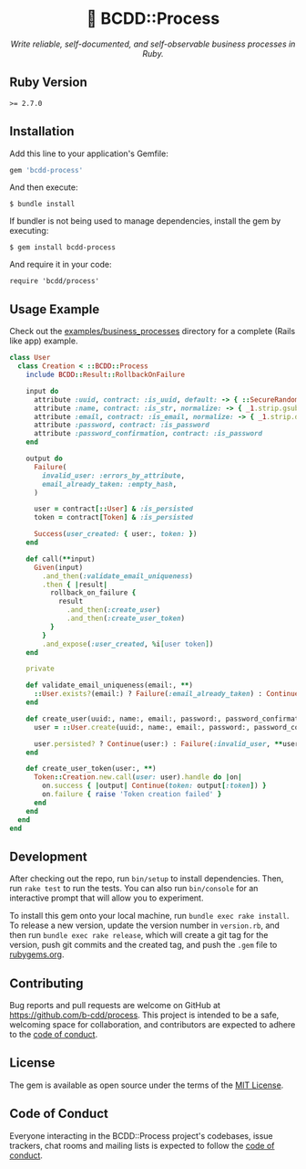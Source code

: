 <p align="center">
  <h1 align="center" id="-bcddresult">🚄 BCDD::Process</h1>
  <p align="center"><i>Write reliable, self-documented, and self-observable business processes in Ruby.</i></p>
</p>

## Ruby Version

`>= 2.7.0`

## Installation

Add this line to your application's Gemfile:

```ruby
gem 'bcdd-process'
```

And then execute:

    $ bundle install

If bundler is not being used to manage dependencies, install the gem by executing:

    $ gem install bcdd-process

And require it in your code:

    require 'bcdd/process'

## Usage Example

Check out the [examples/business_processes](examples/business_processes) directory for a complete (Rails like app) example.

```ruby
class User
  class Creation < ::BCDD::Process
    include BCDD::Result::RollbackOnFailure

    input do
      attribute :uuid, contract: :is_uuid, default: -> { ::SecureRandom.uuid }, normalize: -> { _1.strip.downcase }
      attribute :name, contract: :is_str, normalize: -> { _1.strip.gsub(/\s+/, ' ') }
      attribute :email, contract: :is_email, normalize: -> { _1.strip.downcase }
      attribute :password, contract: :is_password
      attribute :password_confirmation, contract: :is_password
    end

    output do
      Failure(
        invalid_user: :errors_by_attribute,
        email_already_taken: :empty_hash,
      )

      user = contract[::User] & :is_persisted
      token = contract[Token] & :is_persisted

      Success(user_created: { user:, token: })
    end

    def call(**input)
      Given(input)
        .and_then(:validate_email_uniqueness)
        .then { |result|
          rollback_on_failure {
            result
              .and_then(:create_user)
              .and_then(:create_user_token)
          }
        }
        .and_expose(:user_created, %i[user token])
    end

    private

    def validate_email_uniqueness(email:, **)
      ::User.exists?(email:) ? Failure(:email_already_taken) : Continue()
    end

    def create_user(uuid:, name:, email:, password:, password_confirmation:)
      user = ::User.create(uuid:, name:, email:, password:, password_confirmation:)

      user.persisted? ? Continue(user:) : Failure(:invalid_user, **user.errors.messages)
    end

    def create_user_token(user:, **)
      Token::Creation.new.call(user: user).handle do |on|
        on.success { |output| Continue(token: output[:token]) }
        on.failure { raise 'Token creation failed' }
      end
    end
  end
end
```

## Development

After checking out the repo, run `bin/setup` to install dependencies. Then, run `rake test` to run the tests. You can also run `bin/console` for an interactive prompt that will allow you to experiment.

To install this gem onto your local machine, run `bundle exec rake install`. To release a new version, update the version number in `version.rb`, and then run `bundle exec rake release`, which will create a git tag for the version, push git commits and the created tag, and push the `.gem` file to [rubygems.org](https://rubygems.org).

## Contributing

Bug reports and pull requests are welcome on GitHub at https://github.com/b-cdd/process. This project is intended to be a safe, welcoming space for collaboration, and contributors are expected to adhere to the [code of conduct](https://github.com/b-cdd/process/blob/master/CODE_OF_CONDUCT.md).

## License

The gem is available as open source under the terms of the [MIT License](https://opensource.org/licenses/MIT).

## Code of Conduct

Everyone interacting in the BCDD::Process project's codebases, issue trackers, chat rooms and mailing lists is expected to follow the [code of conduct](https://github.com/b-cdd/process/blob/master/CODE_OF_CONDUCT.md).
